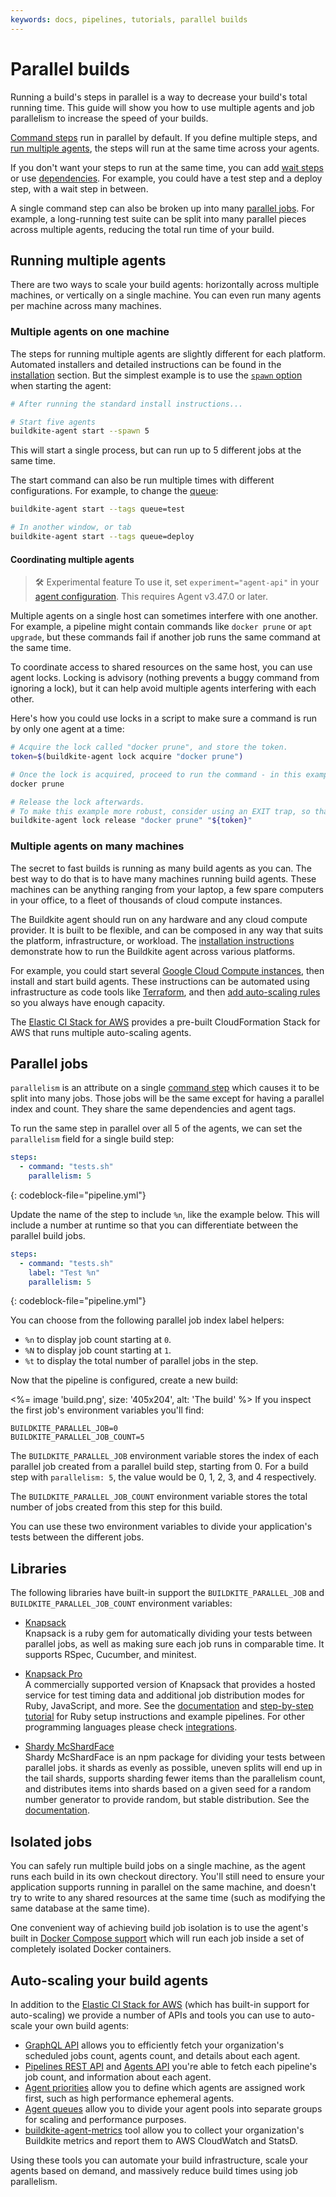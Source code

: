 ```yaml
---
keywords: docs, pipelines, tutorials, parallel builds
---
```


# Parallel builds

Running a build's steps in parallel is a way to decrease your build's total running time. This guide will show you how to use multiple agents and job parallelism to increase the speed of your builds.

[Command steps](/docs/pipelines/command-step) run in parallel by default. If you define multiple steps, and [run multiple agents](#running-multiple-agents), the steps will run at the same time across your agents.

If you don't want your steps to run at the same time, you can add [wait steps](/docs/pipelines/wait-step) or use [dependencies](/docs/pipelines/dependencies). For example, you could have a test step and a deploy step, with a wait step in between.

A single command step can also be broken up into many [parallel jobs](#parallel-jobs). For example, a long-running test suite can be split into many parallel pieces across multiple agents, reducing the total run time of your build.


## Running multiple agents

There are two ways to scale your build agents: horizontally across multiple machines, or vertically on a single machine. You can even run many agents per machine across many machines.

### Multiple agents on one machine

The steps for running multiple agents are slightly different for each platform. Automated installers and detailed instructions can be found in the [installation](/docs/agent/v3/installation) section. But the simplest example is to use the [`spawn` option](/docs/agent/v3/cli-start#spawn) when starting the agent:

```bash
# After running the standard install instructions...

# Start five agents
buildkite-agent start --spawn 5
```

This will start a single process, but can run up to 5 different jobs at the same time.

The start command can also be run multiple times with different configurations. For example, to change the [queue](/docs/agent/v3/queues):

```bash
buildkite-agent start --tags queue=test

# In another window, or tab
buildkite-agent start --tags queue=deploy
```

#### Coordinating multiple agents

>🛠️ Experimental feature
> To use it, set <code>experiment="agent-api"</code> in your <a href="/docs/agent/v3/configuration#experiment"> agent configuration</a>.
> This requires Agent v3.47.0 or later.

Multiple agents on a single host can sometimes interfere with one another. For example, a pipeline might contain commands like `docker prune` or `apt upgrade`, but these commands fail if another job runs the same command at the same time.

To coordinate access to shared resources on the same host, you can use agent locks. Locking is advisory (nothing prevents a buggy command from ignoring a lock), but it can help avoid multiple agents interfering with each other.

Here's how you could use locks in a script to make sure a command is run by only one agent at a time:

```bash
# Acquire the lock called "docker prune", and store the token.
token=$(buildkite-agent lock acquire "docker prune")

# Once the lock is acquired, proceed to run the command - in this example, docker prune
docker prune

# Release the lock afterwards.
# To make this example more robust, consider using an EXIT trap, so that the lock is released whether the command succeeded or not.
buildkite-agent lock release "docker prune" "${token}"
```

### Multiple agents on many machines

The secret to fast builds is running as many build agents as you can. The best way to do that is to have many machines running build agents. These machines can be anything ranging from your laptop, a few spare computers in your office, to a fleet of thousands of cloud compute instances.

The Buildkite agent should run on any hardware and any cloud compute provider. It is built to be flexible, and can be composed in any way that suits the platform, infrastructure, or workload. The [installation instructions](/docs/agent/v3/installation) demonstrate how to run the Buildkite agent across various platforms.

For example, you could start several [Google Cloud Compute instances](/docs/agent/v3/gcloud#running-the-agent-on-google-compute-engine), then install and start build agents. These instructions can be automated using infrastructure as code tools like [Terraform](https://www.terraform.io), and then [add auto-scaling rules](#auto-scaling-your-build-agents) so you always have enough capacity.

The [Elastic CI Stack for AWS](/docs/quickstart/elastic-ci-stack-aws) provides a pre-built CloudFormation Stack for AWS that runs multiple auto-scaling agents.

## Parallel jobs

`parallelism` is an attribute on a single [command step](/docs/pipelines/command-step) which causes it to be split into many jobs. Those jobs will be the same except for having a parallel index and count. They share the same dependencies and agent tags.

To run the same step in parallel over all 5 of the agents, we can set the `parallelism` field for a single build step:

```yaml
steps:
  - command: "tests.sh"
    parallelism: 5
```
{: codeblock-file="pipeline.yml"}

Update the name of the step to include `%n`, like the example below. This will include a number at runtime so that you can differentiate between the parallel build jobs.

```yaml
steps:
  - command: "tests.sh"
    label: "Test %n"
    parallelism: 5
```
{: codeblock-file="pipeline.yml"}

You can choose from the following parallel job index label helpers:

* `%n` to display job count starting at `0`.
* `%N` to display job count starting at `1`.
* `%t` to display the total number of parallel jobs in the step.

Now that the pipeline is configured, create a new build:

<%= image 'build.png', size: '405x204', alt: 'The build' %>
If you inspect the first job's environment variables you'll find:

```
BUILDKITE_PARALLEL_JOB=0
BUILDKITE_PARALLEL_JOB_COUNT=5
```

The `BUILDKITE_PARALLEL_JOB` environment variable stores the index of each parallel job created from a parallel build step, starting from 0. For a build step with `parallelism: 5`, the value would be 0, 1, 2, 3, and 4 respectively.

The `BUILDKITE_PARALLEL_JOB_COUNT` environment variable stores the total number of jobs created from this step for this build.

You can use these two environment variables to divide your application's tests between the different jobs.

## Libraries

The following libraries have built-in support the `BUILDKITE_PARALLEL_JOB` and `BUILDKITE_PARALLEL_JOB_COUNT` environment variables:

* [Knapsack](https://github.com/ArturT/knapsack)
<br>Knapsack is a ruby gem for automatically dividing your tests between parallel jobs, as well as making sure each job runs in comparable time. It supports RSpec, Cucumber, and minitest.

* [Knapsack Pro](https://knapsackpro.com/?utm_source=buildkite&utm_medium=docs&utm_campaign=buildkite-parallel-builds)
<br>A commercially supported version of Knapsack that provides a hosted service for test timing data and additional job distribution modes for Ruby, JavaScript, and more. See the [documentation](https://github.com/KnapsackPro/knapsack_pro-ruby#info-for-buildkitecom-users) and [step-by-step tutorial](http://docs.knapsackpro.com/2017/auto-balancing-7-hours-tests-between-100-parallel-jobs-on-ci-buildkite-example) for Ruby setup instructions and example pipelines. For other programming languages please check [integrations](https://docs.knapsackpro.com/integration/).

* [Shardy McShardFace](https://www.npmjs.com/package/shardy-mc-shard-face)
<br>Shardy McShardFace is an npm package for dividing your tests between parallel jobs. it shards as evenly as possible, uneven splits will end up in the tail shards, supports sharding fewer items than the parallelism count, and distributes items into shards based on a given seed for a random number generator to provide random, but stable distribution. See the [documentation](https://github.com/joscha/ShardyMcShardFace#readme).


## Isolated jobs

You can safely run multiple build jobs on a single machine, as the agent runs each build in its own checkout directory. You'll still need to ensure your application supports running in parallel on the same machine, and doesn't try to write to any shared resources at the same time (such as modifying the same database at the same time).

One convenient way of achieving build job isolation is to use the agent's built in [Docker Compose support](docker-containerized-builds) which will run each job inside a set of completely isolated Docker containers.

## Auto-scaling your build agents

In addition to the [Elastic CI Stack for AWS](/docs/quickstart/elastic-ci-stack-aws) (which has built-in support for auto-scaling) we provide a number of APIs and tools you can use to auto-scale your own build agents:

* [GraphQL API](/docs/apis/graphql-api) allows you to efficiently fetch your organization's scheduled jobs count, agents count, and details about each agent.
* [Pipelines REST API](/docs/apis/rest-api/pipelines) and [Agents API](/docs/apis/rest-api/agents) you're able to fetch each pipeline's job count, and information about each agent.
* [Agent priorities](/docs/agent/v3/prioritization) allow you to define which agents are assigned work first, such as high performance ephemeral agents.
* [Agent queues](/docs/agent/v3/queues) allow you to divide your agent pools into separate groups for scaling and performance purposes.
* [buildkite-agent-metrics](https://github.com/buildkite/buildkite-agent-metrics) tool allow you to collect your organization's Buildkite metrics and report them to AWS CloudWatch and StatsD.

Using these tools you can automate your build infrastructure, scale your agents based on demand, and massively reduce build times using job parallelism.
